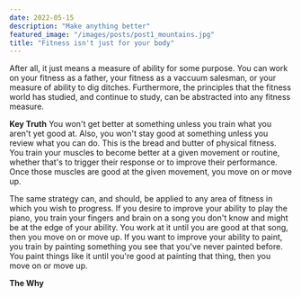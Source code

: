 ```yaml
---
date: 2022-05-15
description: "Make anything better"
featured_image: "/images/posts/post1_mountains.jpg"
title: "Fitness isn't just for your body"
---
```


After all, it just means a measure of ability for some purpose. You can work on your fitness as a father, your fitness as a vaccuum salesman, or your measure of ability to dig ditches. Furthermore, the principles that the fitness world has studied, and continue to study, can be abstracted into any fitness measure.

**Key Truth**
You won't get better at something unless you train what you aren't yet good at. Also, you won't stay good at something unless you review what you can do. This is the bread and butter of physical fitness. You train your muscles to become better at a given movement or routine, whether that's to trigger their response or to improve their performance. Once those muscles are good at the given movement, you move on or move up.

The same strategy can, and should, be applied to any area of fitness in which you wish to progress. If you desire to improve your ability to play the piano, you train your fingers and brain on a song you don't know and might be at the edge of your ability. You work at it until you are good at that song, then you move on or move up. If you want to improve your ability to paint, you train by painting something you see that you've never painted before. You paint things like it until you're good at painting that thing, then you move on or move up.

**The Why**

